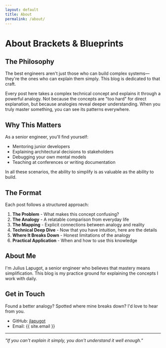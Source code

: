 ```yaml
---
layout: default
title: About
permalink: /about/
---
```


# About Brackets & Blueprints

## The Philosophy

The best engineers aren't just those who can build complex systems—they're the ones who can explain them simply. This blog is dedicated to that craft.

Every post here takes a complex technical concept and explains it through a powerful analogy. Not because the concepts are "too hard" for direct explanation, but because analogies reveal deeper understanding. When you truly master something, you can see its patterns everywhere.

## Why This Matters

As a senior engineer, you'll find yourself:
- Mentoring junior developers
- Explaining architectural decisions to stakeholders
- Debugging your own mental models
- Teaching at conferences or writing documentation

In all these scenarios, the ability to simplify is as valuable as the ability to build.

## The Format

Each post follows a structured approach:

1. **The Problem** - What makes this concept confusing?
2. **The Analogy** - A relatable comparison from everyday life
3. **The Mapping** - Explicit connections between analogy and reality
4. **Technical Deep Dive** - Now that you have intuition, here are the details
5. **Where It Breaks Down** - Honest limitations of the analogy
6. **Practical Application** - When and how to use this knowledge

## About Me

I'm Julius Lapugot, a senior engineer who believes that mastery means simplification. This blog is my practice ground for explaining the concepts I work with daily.

## Get in Touch

Found a better analogy? Spotted where mine breaks down? I'd love to hear from you.

- GitHub: [jlapugot](https://github.com/jlapugot)
- Email: {{ site.email }}

---

*"If you can't explain it simply, you don't understand it well enough."*
